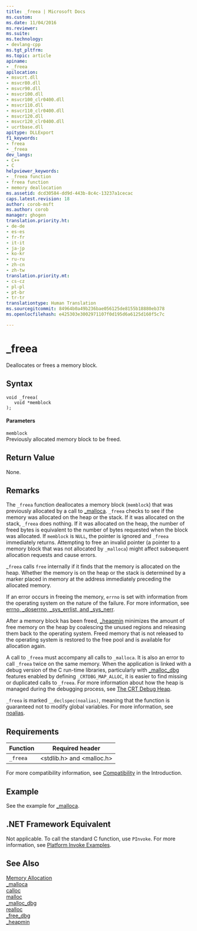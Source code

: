 ```yaml
---
title: _freea | Microsoft Docs
ms.custom: 
ms.date: 11/04/2016
ms.reviewer: 
ms.suite: 
ms.technology:
- devlang-cpp
ms.tgt_pltfrm: 
ms.topic: article
apiname:
- _freea
apilocation:
- msvcrt.dll
- msvcr80.dll
- msvcr90.dll
- msvcr100.dll
- msvcr100_clr0400.dll
- msvcr110.dll
- msvcr110_clr0400.dll
- msvcr120.dll
- msvcr120_clr0400.dll
- ucrtbase.dll
apitype: DLLExport
f1_keywords:
- freea
- _freea
dev_langs:
- C++
- C
helpviewer_keywords:
- _freea function
- freea function
- memory deallocation
ms.assetid: dcd30584-dd9d-443b-8c4c-13237a1cecac
caps.latest.revision: 18
author: corob-msft
ms.author: corob
manager: ghogen
translation.priority.ht:
- de-de
- es-es
- fr-fr
- it-it
- ja-jp
- ko-kr
- ru-ru
- zh-cn
- zh-tw
translation.priority.mt:
- cs-cz
- pl-pl
- pt-br
- tr-tr
translationtype: Human Translation
ms.sourcegitcommit: 84964b0a49b236bae056125de8155b18880eb378
ms.openlocfilehash: e425303e3002971107f0d195d6a6125d160f5c7c

---
```

# _freea
Deallocates or frees a memory block.  
  
## Syntax  
  
```  
void _freea(   
   void *memblock   
);  
```  
  
#### Parameters  
 `memblock`  
 Previously allocated memory block to be freed.  
  
## Return Value  
 None.  
  
## Remarks  
 The `_freea` function deallocates a memory block (`memblock`) that was previously allocated by a call to [_malloca](../../c-runtime-library/reference/malloca.md). `_freea` checks to see if the memory was allocated on the heap or the stack. If it was allocated on the stack, `_freea` does nothing. If it was allocated on the heap, the number of freed bytes is equivalent to the number of bytes requested when the block was allocated. If `memblock` is `NULL`, the pointer is ignored and `_freea` immediately returns. Attempting to free an invalid pointer (a pointer to a memory block that was not allocated by `_malloca`) might affect subsequent allocation requests and cause errors.  
  
 _`freea` calls `free` internally if it finds that the memory is allocated on the heap. Whether the memory is on the heap or the stack is determined by a marker placed in memory at the address immediately preceding the allocated memory.  
  
 If an error occurs in freeing the memory, `errno` is set with information from the operating system on the nature of the failure. For more information, see [errno, _doserrno, _sys_errlist, and _sys_nerr](../../c-runtime-library/errno-doserrno-sys-errlist-and-sys-nerr.md).  
  
 After a memory block has been freed, [_heapmin](../../c-runtime-library/reference/heapmin.md) minimizes the amount of free memory on the heap by coalescing the unused regions and releasing them back to the operating system. Freed memory that is not released to the operating system is restored to the free pool and is available for allocation again.  
  
 A call to `_freea` must accompany all calls to `_malloca`. It is also an error to call `_freea` twice on the same memory. When the application is linked with a debug version of the C run-time libraries, particularly with [_malloc_dbg](../../c-runtime-library/reference/malloc-dbg.md) features enabled by defining `_CRTDBG_MAP_ALLOC`, it is easier to find missing or duplicated calls to `_freea`. For more information about how the heap is managed during the debugging process, see [The CRT Debug Heap](/visualstudio/debugger/crt-debug-heap-details).  
  
 `_freea` is marked `__declspec(noalias)`, meaning that the function is guaranteed not to modify global variables. For more information, see [noalias](../../cpp/noalias.md).  
  
## Requirements  
  
|Function|Required header|  
|--------------|---------------------|  
|`_freea`|\<stdlib.h> and \<malloc.h>|  
  
 For more compatibility information, see [Compatibility](../../c-runtime-library/compatibility.md) in the Introduction.  
  
## Example  
 See the example for [_malloca](../../c-runtime-library/reference/malloca.md).  
  
## .NET Framework Equivalent  
 Not applicable. To call the standard C function, use `PInvoke`. For more information, see [Platform Invoke Examples](http://msdn.microsoft.com/Library/15926806-f0b7-487e-93a6-4e9367ec689f).  
  
## See Also  
 [Memory Allocation](../../c-runtime-library/memory-allocation.md)   
 [_malloca](../../c-runtime-library/reference/malloca.md)   
 [calloc](../../c-runtime-library/reference/calloc.md)   
 [malloc](../../c-runtime-library/reference/malloc.md)   
 [_malloc_dbg](../../c-runtime-library/reference/malloc-dbg.md)   
 [realloc](../../c-runtime-library/reference/realloc.md)   
 [_free_dbg](../../c-runtime-library/reference/free-dbg.md)   
 [_heapmin](../../c-runtime-library/reference/heapmin.md)


<!--HONumber=Jan17_HO2-->


